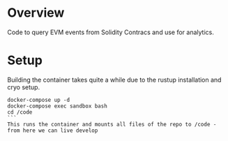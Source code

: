 
# Overview
Code to query EVM events from Solidity Contracs and use for analytics.
# Setup
Building the container takes quite a while due to the rustup installation and cryo setup.
``````
docker-compose up -d
docker-compose exec sandbox bash
cd /code
```
This runs the container and mounts all files of the repo to /code - from here we can live develop